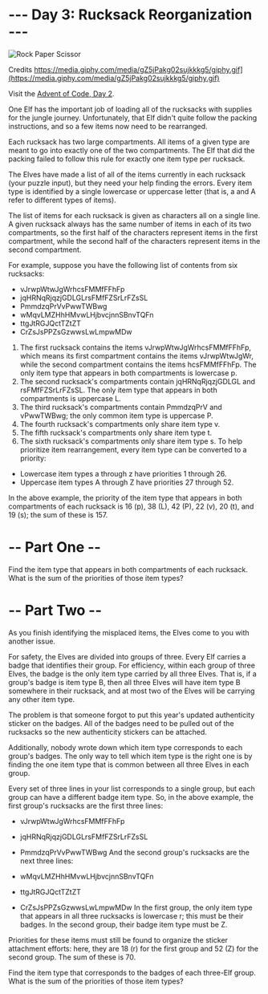 # --- Day 3: Rucksack Reorganization ---


![Rock Paper Scissor](https://media.giphy.com/media/gZ5jPakg02sujkkkg5/giphy.gif)

Credits https://media.giphy.com/media/gZ5jPakg02sujkkkg5/giphy.gif](https://media.giphy.com/media/gZ5jPakg02sujkkkg5/giphy.gif)


Visit the [Advent of Code, Day 2](https://adventofcode.com/2022/day/2).


One Elf has the important job of loading all of the rucksacks with supplies for the jungle journey. Unfortunately, that Elf didn't quite follow the packing instructions, and so a few items now need to be rearranged.

Each rucksack has two large compartments. All items of a given type are meant to go into exactly one of the two compartments. The Elf that did the packing failed to follow this rule for exactly one item type per rucksack.

The Elves have made a list of all of the items currently in each rucksack (your puzzle input), but they need your help finding the errors. Every item type is identified by a single lowercase or uppercase letter (that is, a and A refer to different types of items).

The list of items for each rucksack is given as characters all on a single line. A given rucksack always has the same number of items in each of its two compartments, so the first half of the characters represent items in the first compartment, while the second half of the characters represent items in the second compartment.

For example, suppose you have the following list of contents from six rucksacks:

* vJrwpWtwJgWrhcsFMMfFFhFp
* jqHRNqRjqzjGDLGLrsFMfFZSrLrFZsSL
* PmmdzqPrVvPwwTWBwg
* wMqvLMZHhHMvwLHjbvcjnnSBnvTQFn
* ttgJtRGJQctTZtZT
* CrZsJsPPZsGzwwsLwLmpwMDw

1. The first rucksack contains the items vJrwpWtwJgWrhcsFMMfFFhFp, which means its first compartment contains the items vJrwpWtwJgWr, while the second compartment contains the items hcsFMMfFFhFp. The only item type that appears in both compartments is lowercase p.
1. The second rucksack's compartments contain jqHRNqRjqzjGDLGL and rsFMfFZSrLrFZsSL. The only item type that appears in both compartments is uppercase L.
1. The third rucksack's compartments contain PmmdzqPrV and vPwwTWBwg; the only common item type is uppercase P.
1. The fourth rucksack's compartments only share item type v.
1. The fifth rucksack's compartments only share item type t.
1. The sixth rucksack's compartments only share item type s.
To help prioritize item rearrangement, every item type can be converted to a priority:

* Lowercase item types a through z have priorities 1 through 26.
* Uppercase item types A through Z have priorities 27 through 52.

In the above example, the priority of the item type that appears in both compartments of each rucksack is 16 (p), 38 (L), 42 (P), 22 (v), 20 (t), and 19 (s); the sum of these is 157.

# -- Part One --

Find the item type that appears in both compartments of each rucksack. What is the sum of the priorities of those item types?

# -- Part Two --

As you finish identifying the misplaced items, the Elves come to you with another issue.

For safety, the Elves are divided into groups of three. Every Elf carries a badge that identifies their group. For efficiency, within each group of three Elves, the badge is the only item type carried by all three Elves. That is, if a group's badge is item type B, then all three Elves will have item type B somewhere in their rucksack, and at most two of the Elves will be carrying any other item type.

The problem is that someone forgot to put this year's updated authenticity sticker on the badges. All of the badges need to be pulled out of the rucksacks so the new authenticity stickers can be attached.

Additionally, nobody wrote down which item type corresponds to each group's badges. The only way to tell which item type is the right one is by finding the one item type that is common between all three Elves in each group.

Every set of three lines in your list corresponds to a single group, but each group can have a different badge item type. So, in the above example, the first group's rucksacks are the first three lines:

* vJrwpWtwJgWrhcsFMMfFFhFp
* jqHRNqRjqzjGDLGLrsFMfFZSrLrFZsSL
* PmmdzqPrVvPwwTWBwg
And the second group's rucksacks are the next three lines:

* wMqvLMZHhHMvwLHjbvcjnnSBnvTQFn
* ttgJtRGJQctTZtZT
* CrZsJsPPZsGzwwsLwLmpwMDw
In the first group, the only item type that appears in all three rucksacks is lowercase r; this must be their badges. In the second group, their badge item type must be Z.

Priorities for these items must still be found to organize the sticker attachment efforts: here, they are 18 (r) for the first group and 52 (Z) for the second group. The sum of these is 70.

Find the item type that corresponds to the badges of each three-Elf group. What is the sum of the priorities of those item types?